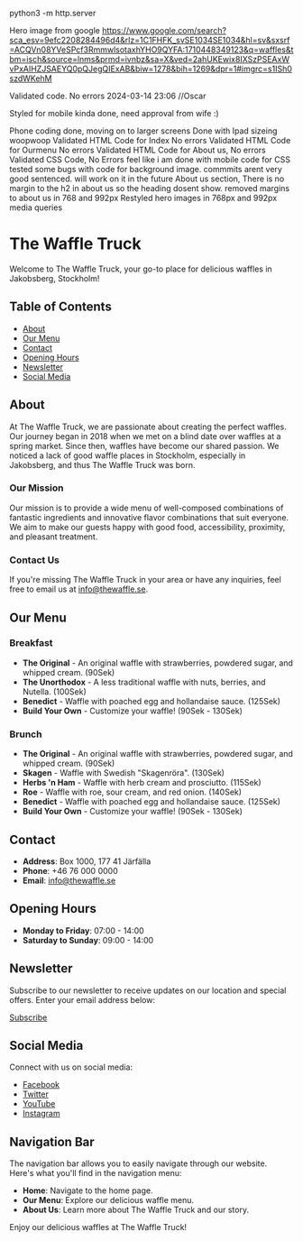 python3 -m http.server



Hero image from google 
https://www.google.com/search?sca_esv=9efc2208284496d4&rlz=1C1FHFK_svSE1034SE1034&hl=sv&sxsrf=ACQVn08YVeSPcf3RmmwlsotaxhYHO9QYFA:1710448349123&q=waffles&tbm=isch&source=lnms&prmd=ivnbz&sa=X&ved=2ahUKEwix8IXSzPSEAxWvPxAIHZJSAEYQ0pQJegQIExAB&biw=1278&bih=1269&dpr=1#imgrc=s1ISh0szdWKehM

Validated code. No errors 2024-03-14 23:06 //Oscar

Styled for mobile kinda done, need approval from wife :)

Phone coding done, moving on to larger screens
Done with Ipad sizeing woopwoop
Validated HTML Code for Index No errors
Validated HTML Code for Ourmenu No errors
Validated HTML Code for About us, No errors
Validated CSS Code, No Errors
feel like i am done with mobile code for CSS
tested some bugs with code for background image. commmits arent very good sentenced. will work on it in the future
About us section, There is no margin to the h2 in about us so the heading dosent show.
removed margins to about us in 768 and 992px
Restyled hero images in 768px and 992px media queries


# The Waffle Truck

Welcome to The Waffle Truck, your go-to place for delicious waffles in Jakobsberg, Stockholm!

## Table of Contents
- [About](#about)
- [Our Menu](#our-menu)
- [Contact](#contact)
- [Opening Hours](#opening-hours)
- [Newsletter](#newsletter)
- [Social Media](#social-media)

## About
At The Waffle Truck, we are passionate about creating the perfect waffles. Our journey began in 2018 when we met on a blind date over waffles at a spring market. Since then, waffles have become our shared passion. We noticed a lack of good waffle places in Stockholm, especially in Jakobsberg, and thus The Waffle Truck was born.

### Our Mission
Our mission is to provide a wide menu of well-composed combinations of fantastic ingredients and innovative flavor combinations that suit everyone. We aim to make our guests happy with good food, accessibility, proximity, and pleasant treatment.

### Contact Us
If you're missing The Waffle Truck in your area or have any inquiries, feel free to email us at [info@thewaffle.se](mailto:info@thewaffle.se).

## Our Menu
### Breakfast
- **The Original** - An original waffle with strawberries, powdered sugar, and whipped cream. (90Sek)
- **The Unorthodox** - A less traditional waffle with nuts, berries, and Nutella. (100Sek)
- **Benedict** - Waffle with poached egg and hollandaise sauce. (125Sek)
- **Build Your Own** - Customize your waffle! (90Sek - 130Sek)

### Brunch
- **The Original** - An original waffle with strawberries, powdered sugar, and whipped cream. (90Sek)
- **Skagen** - Waffle with Swedish "Skagenröra". (130Sek)
- **Herbs 'n Ham** - Waffle with herb cream and prosciutto. (115Sek)
- **Roe** - Waffle with roe, sour cream, and red onion. (140Sek)
- **Benedict** - Waffle with poached egg and hollandaise sauce. (125Sek)
- **Build Your Own** - Customize your waffle! (90Sek - 130Sek)

## Contact
- **Address**: Box 1000, 177 41 Järfälla
- **Phone**: +46 76 000 0000
- **Email**: [info@thewaffle.se](mailto:info@thewaffle.se)

## Opening Hours
- **Monday to Friday**: 07:00 - 14:00
- **Saturday to Sunday**: 09:00 - 14:00

## Newsletter
Subscribe to our newsletter to receive updates on our location and special offers. Enter your email address below:

[Subscribe](#)

## Social Media
Connect with us on social media:
- [Facebook](https://www.facebook.com/)
- [Twitter](https://www.twitter.com/)
- [YouTube](https://www.youtube.com/)
- [Instagram](https://www.instagram.com/)

## Navigation Bar
The navigation bar allows you to easily navigate through our website. Here's what you'll find in the navigation menu:
- **Home**: Navigate to the home page.
- **Our Menu**: Explore our delicious waffle menu.
- **About Us**: Learn more about The Waffle Truck and our story.

Enjoy our delicious waffles at The Waffle Truck!
